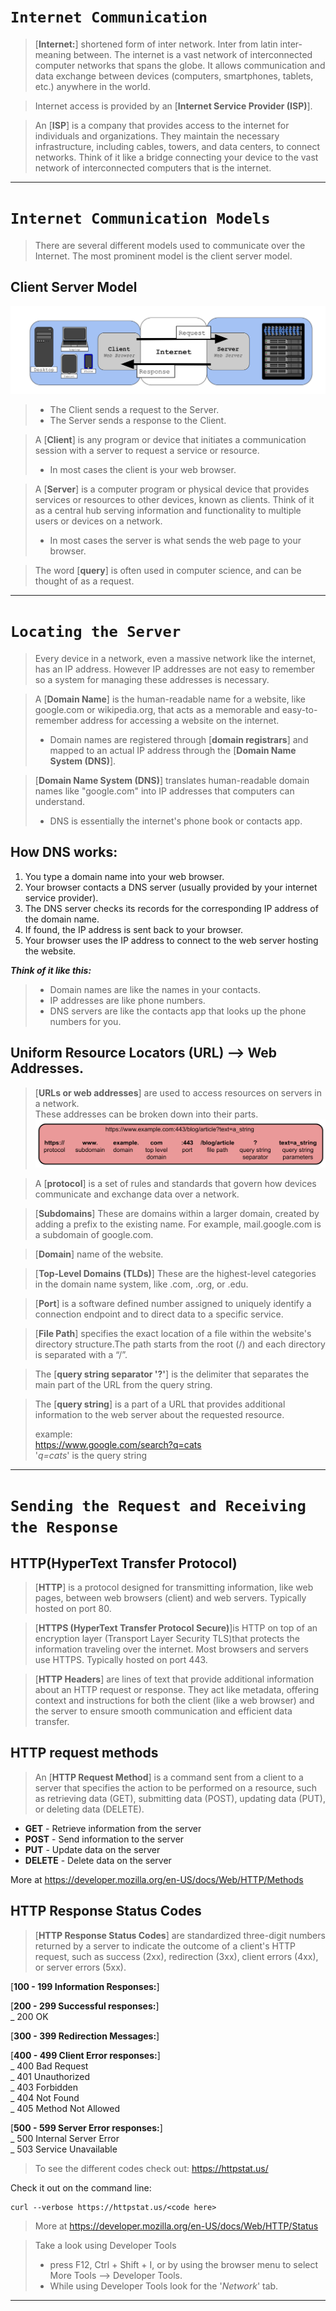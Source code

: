 
# `Internet Communication`
> [**Internet:**] shortened form of inter network. Inter from latin inter- meaning between. The internet is a vast network of interconnected computer networks that spans the globe. It allows communication and data exchange between devices (computers, smartphones, tablets, etc.) anywhere in the world.  

> Internet access is provided by an [**Internet Service Provider (ISP)**].   

> An [**ISP**] is a company that provides access to the internet for individuals and organizations. They maintain the necessary infrastructure, including cables, towers, and data centers, to connect networks. Think of it like a bridge connecting your device to the vast network of interconnected computers that is the internet.  
---
# `Internet Communication Models`
> There are several different models used to communicate over the Internet. The most prominent model is the client server model.
 
## **Client Server Model**
![Client Server Diagram](./img/client-server-model.svg "Client Server Diagram")

> * The Client sends a request to the Server.  
> * The Server sends a response to the Client.  

> A [**Client**] is any program or device that initiates a communication session with a server to request a service or resource.   
> * In most cases the client is your web browser.   

> A [**Server**] is a computer program or physical device that provides services or resources to other devices, known as clients. Think of it as a central hub serving information and functionality to multiple users or devices on a network.  
> * In most cases the server is what sends the web page to your browser.   

> The word [**query**] is often used in computer science, and can be thought of as a request.  
---

# `Locating the Server`
> Every device in a network, even a massive network like the internet, has an IP address. However IP addresses are not easy to remember so a system for managing these addresses is necessary. 

> A [**Domain Name**] is the human-readable name for a website, like google.com or wikipedia.org, that acts as a memorable and easy-to-remember address for accessing a website on the internet.
>  * Domain names are registered through [**domain registrars**] and mapped to an actual IP address through the [**Domain Name System (DNS)**].

> [**Domain Name System (DNS)**] translates human-readable domain names like "google.com" into IP addresses that computers can understand. 
> * DNS is essentially the internet's phone book or contacts app. 

## How DNS works:
1. You type a domain name into your web browser.
1. Your browser contacts a DNS server (usually provided by your internet service provider).
1. The DNS server checks its records for the corresponding IP address of the domain name.
1. If found, the IP address is sent back to your browser.
1. Your browser uses the IP address to connect to the web server hosting the website.

***Think of it like this:***
> * Domain names are like the names in your contacts.  
> * IP addresses are like phone numbers.  
> * DNS servers are like the contacts app that looks up the phone numbers for you.  

## Uniform Resource Locators (URL) --> Web Addresses.   
> [**URLs or web addresses**] are used to access resources on servers in a network.   
> These addresses can be broken down into their parts. 
![URL Diagram](./img/url-diagram.svg "URL Diagram")


> A [**protocol**] is  a set of rules and standards that govern how devices communicate and exchange data over a network.  

> [**Subdomains**] These are domains within a larger domain, created by adding a prefix to the existing name. For example, mail.google.com is a subdomain of google.com.  

> [**Domain**] name of the website.   

> [**Top-Level Domains (TLDs)**] These are the highest-level categories in the domain name system, like .com, .org, or .edu.  

> [**Port**] is a software defined number assigned to uniquely identify a connection endpoint and to direct data to a specific service.  

> [**File Path**] specifies the exact location of a file within the website's directory structure.The path starts from the root (/) and each directory is separated with a “/”.  

> The [**query string separator '?'**] is the delimiter that separates the main part of the URL from the query string.  

> The [**query string**] is a part of a URL that provides additional information to the web server about the requested resource. 
> 
> example:  
> https://www.google.com/search?q=cats  
>'*q=cats*' is the query string 

---
# `Sending the Request and Receiving the Response`

## HTTP(HyperText Transfer Protocol)
	
> [**HTTP**] is a protocol designed for transmitting information, like web pages, between web browsers (client) and web servers. Typically hosted on port 80.

>  [**HTTPS (HyperText Transfer Protocol Secure)**]is HTTP on top of an encryption layer (Transport Layer Security TLS)that protects the information traveling over the internet. Most browsers and servers use HTTPS. Typically hosted on port 443.

	
> [**HTTP Headers**] are lines of text that provide additional information about an HTTP request or response. They act like metadata, offering context and instructions for both the client (like a web browser) and the server to ensure smooth communication and efficient data transfer.

## HTTP request methods
> An [**HTTP Request Method**]  is a command sent from a client to a server that specifies the action to be performed on a resource, such as retrieving data (GET), submitting data (POST), updating data (PUT), or deleting data (DELETE).  
* **GET** - Retrieve information from the server
* **POST** - Send information to the server
* **PUT** - Update data on the server
* **DELETE** - Delete data on the server

More at  https://developer.mozilla.org/en-US/docs/Web/HTTP/Methods

## HTTP Response Status Codes
> [**HTTP Response Status Codes**] are standardized three-digit numbers returned by a server to indicate the outcome of a client's HTTP request, such as success (2xx), redirection (3xx), client errors (4xx), or server errors (5xx).  

[**100 - 199 Information Responses:**] 

[**200 - 299 Successful responses:**]  
_ 200  OK

[**300 - 399 Redirection Messages:**] 

[**400 - 499 Client Error responses:**]   
_ 400 Bad Request  
_ 401 Unauthorized  
_ 403 Forbidden  
_ 404 Not Found  
_ 405 Method Not Allowed  

[**500 - 599 Server Error responses:**]   
_ 500 Internal Server Error  
_ 503 Service Unavailable  

> To see the different codes check out: https://httpstat.us/

Check it out on the command line:
```
curl --verbose https://httpstat.us/<code here>
```

>More at https://developer.mozilla.org/en-US/docs/Web/HTTP/Status

> Take a look using Developer Tools 
> * press F12, Ctrl + Shift + I, or by using the browser menu to select More Tools --> Developer Tools.  
> * While using Developer Tools look for the '*Network*' tab.

---
